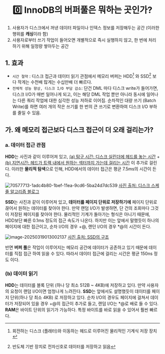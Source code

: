 <h1 align = 'center'>0️⃣ InnoDB의 버퍼풀은 뭐하는 곳인가?</h1>

1. 사용자가 디스크에서 꺼낸 데이터 파일이나 인덱스 정보를 저장해두는 공간 (이러한 행위를 **캐싱**이라 함)
2. 사용자로부터 쓰기 작업이 들어오면 개별적으로 즉시 실행하지 않고, 한 번에 처리하기 위해 일정량 쌓아두는 공간

## 1. 효과

- `시간 절약` : 디스크 접근과 데이터 읽기 관점에서 메모리 버퍼는 HDD[^1] 와 SSD[^2] 보다 작게는 수천배 많게는 수십만배 더 빠르다. 
- `전체적 성능 향상, 디스크 I/O 부담 감소`: 단건 DML 마다 디스크 write가 들어가면, 디스크 I/O가 매번 일어나게 되고, 이는 해당 DML 작업 뿐만 아니라 동시에 일어나는 다른 쿼리 작업에 대한 심각한 성능 저하로 이어짐. 순차적인 대량 쓰기 (Batch Write)를 하면 여러 개의 작은 쓰기를 한 번의 큰 쓰기로 변환하여 디스크 I/O 부하를 줄일 수 있음.

 





## 가. 왜 메모리 접근보다 디스크 접근이 더 오래 걸리는가?

### a. 데이터 접근 관점

**HDD**는 사진과 같이 이루어져 있고, <u>(a) 탐구 시간: 디스크 실린더에 헤드를 놓는 시간</u> + <u>(b) 지연시간: 헤드가 트랙 내에서 원하는 섹터까지 가는데 걸리는 시간</u> 이 추가로 걸린다. 이러한 **물리적 탐색**으로 인해, HDD에서의 데이터 접근은 평균 7.5ms의 시간이 든다.

![70577713-1adc4b80-1bef-11ea-9cd6-5ba24d7dc539](../../../../../Documents/GitHub/dalcheonroadhead-github-blog/dalcheonroadhead.github.io/images/4.2.7_InnoDB_버퍼_풀/70577713-1adc4b80-1bef-11ea-9cd6-5ba24d7dc539.png) [사진 출처: 디스크 스케줄 알고리즘 블로그](https://velog.io/@codemcd/%EC%9A%B4%EC%98%81%EC%B2%B4%EC%A0%9COS-19.-%EB%94%94%EC%8A%A4%ED%81%AC-%EC%8A%A4%EC%BC%80%EC%A4%84-%EC%95%8C%EA%B3%A0%EB%A6%AC%EC%A6%98)

**SSD**는 사진과 같이 이루어져 있고, **데이터를 페이지 단위로 저장하기에** 페이지 단위로 끊어서 원하는 데이터를 찾아야 한다. 만약 랜덤 I/O가 발생하면, 단 건의 조회마다 그것이 저장된 페이지를 찾아야 한다. 물리적인 기계가 돌아가는 형식은 아니기 때문에, HDD보단 빠른 0.1ms 정도의 접근 속도가 나온다. 하지만 이는 앞에서 말했듯이 하나의 페이지에 대한 접근이고, 순차 I/O의 경우 +@, 랜던 I/O의 경우 *@의 시간이 든다. 

![image-20250319013002137](../../../../../Documents/GitHub/dalcheonroadhead-github-blog/dalcheonroadhead.github.io/images/4.2.7_InnoDB_버퍼_풀/image-20250319013002137.png) [사진 출처: SSD의 구조](https://medium.com/@develicit/ssd%EC%9D%98-%EA%B5%AC%EC%A1%B0-99afa6aba098)

반면 **버퍼 풀**은 작업이 이루어지는 메모리 공간에 데이터가 공존하고 있기 때문에 데이터를 직접 접근 하여 읽을 수 있다. 따라서 데이터 접근에 걸리는 시간은 평균 150ns 정도 이다.

### (b) 데이터 읽기

**HDD**는 데이터를 블록 단위 (하나 당 최소 512B ~ 4KB)에 저장하고 있다. 만약 사용자의 요청이 랜덤 I/O이면 엄청나게 느려진다.
**SSD**는 앞에서도 설명했듯이 데이터를 페이지 단위(하나 당 최소 4KB) 로 저장하고 있다. 순차 I/O의 경우도 페이지에 걸쳐서 데이터가 저장되어 있을 경우 +@의  접근이 추가로 들고, 랜덤 I/O는 *@로 배로 들 수 있다. 
**RAM**은 바이트 단위의 읽기가 가능하다. 특정 바이트를 바로 읽을 수 있어서 훨씬 빠르다.



 

[^1]: 회전하는 디스크 (플래터)와 이동하는 헤드로 이루어진 물리적인 기계식 저장 장치
[^2]: 반도체 기반 장치로 전자신호로 데이터를 저장하고 읽음



